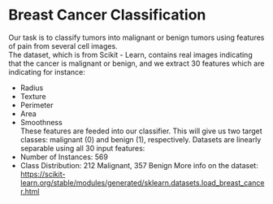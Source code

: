 # Breast Cancer Classification
Our task is to classify tumors into malignant or benign tumors using features of pain from several cell images.  
The dataset, which is from Scikit - Learn, contains real images indicating that the cancer is malignant or benign, and we extract 30 features which are indicating for instance:
* Radius
* Texture
* Perimeter
* Area
* Smoothness  
These features are feeded into our classifier. This will give us two target classes: malignant (0) and benign (1), respectively. 
Datasets are linearly separable using all 30 input features:
* Number of Instances: 569
* Class Distribution: 212 Malignant, 357 Benign
More info on the dataset: https://scikit-learn.org/stable/modules/generated/sklearn.datasets.load_breast_cancer.html

